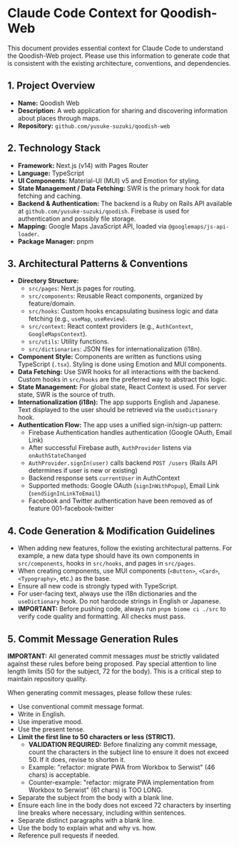 # Claude Code Context for Qoodish-Web

This document provides essential context for Claude Code to understand the Qoodish-Web project. Please use this information to generate code that is consistent with the existing architecture, conventions, and dependencies.

## 1. Project Overview

- **Name:** Qoodish Web
- **Description:** A web application for sharing and discovering information about places through maps.
- **Repository:** `github.com/yusuke-suzuki/qoodish-web`

## 2. Technology Stack

- **Framework:** Next.js (v14) with Pages Router
- **Language:** TypeScript
- **UI Components:** Material-UI (MUI) v5 and Emotion for styling.
- **State Management / Data Fetching:** SWR is the primary hook for data fetching and caching.
- **Backend & Authentication:** The backend is a Ruby on Rails API available at `github.com/yusuke-suzuki/qoodish`. Firebase is used for authentication and possibly file storage.
- **Mapping:** Google Maps JavaScript API, loaded via `@googlemaps/js-api-loader`.
- **Package Manager:** pnpm

## 3. Architectural Patterns & Conventions

- **Directory Structure:**
    - `src/pages`: Next.js pages for routing.
    - `src/components`: Reusable React components, organized by feature/domain.
    - `src/hooks`: Custom hooks encapsulating business logic and data fetching (e.g., `useMap`, `useReview`).
    - `src/context`: React context providers (e.g., `AuthContext`, `GoogleMapsContext`).
    - `src/utils`: Utility functions.
    - `src/dictionaries`: JSON files for internationalization (i18n).
- **Component Style:** Components are written as functions using TypeScript (`.tsx`). Styling is done using Emotion and MUI components.
- **Data Fetching:** Use SWR hooks for all interactions with the backend. Custom hooks in `src/hooks` are the preferred way to abstract this logic.
- **State Management:** For global state, React Context is used. For server state, SWR is the source of truth.
- **Internationalization (i18n):** The app supports English and Japanese. Text displayed to the user should be retrieved via the `useDictionary` hook.
- **Authentication Flow:** The app uses a unified sign-in/sign-up pattern:
    - Firebase Authentication handles authentication (Google OAuth, Email Link)
    - After successful Firebase auth, `AuthProvider` listens via `onAuthStateChanged`
    - `AuthProvider.signIn(user)` calls backend `POST /users` (Rails API determines if user is new or existing)
    - Backend response sets `currentUser` in AuthContext
    - Supported methods: Google OAuth (`signInWithPopup`), Email Link (`sendSignInLinkToEmail`)
    - Facebook and Twitter authentication have been removed as of feature 001-facebook-twitter

## 4. Code Generation & Modification Guidelines

- When adding new features, follow the existing architectural patterns. For example, a new data type should have its own components in `src/components`, hooks in `src/hooks`, and pages in `src/pages`.
- When creating components, use MUI components (`<Button>`, `<Card>`, `<Typography>`, etc.) as the base.
- Ensure all new code is strongly typed with TypeScript.
- For user-facing text, always use the i18n dictionaries and the `useDictionary` hook. Do not hardcode strings in English or Japanese.
- **IMPORTANT:** Before pushing code, always run `pnpm biome ci ./src` to verify code quality and formatting. All checks must pass.

## 5. Commit Message Generation Rules

**IMPORTANT:** All generated commit messages *must* be strictly validated against these rules before being proposed. Pay special attention to line length limits (50 for the subject, 72 for the body). This is a critical step to maintain repository quality.

When generating commit messages, please follow these rules:

- Use conventional commit message format.
- Write in English.
- Use imperative mood.
- Use the present tense.
- **Limit the first line to 50 characters or less (STRICT).**
  - **VALIDATION REQUIRED:** Before finalizing any commit message,
    count the characters in the subject line to ensure it does
    not exceed 50. If it does, revise to shorten it.
  - Example: "refactor: migrate PWA from Workbox to Serwist"
    (46 chars) is acceptable.
  - Counter-example: "refactor: migrate PWA implementation from
    Workbox to Serwist" (61 chars) is TOO LONG.
- Separate the subject from the body with a blank line.
- Ensure each line in the body does not exceed 72 characters
  by inserting line breaks where necessary, including within
  sentences.
- Separate distinct paragraphs with a blank line.
- Use the body to explain what and why vs. how.
- Reference pull requests if needed.
